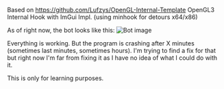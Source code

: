 Based on https://github.com/Lufzys/OpenGL-Internal-Template
OpenGL3 Internal Hook with ImGui Impl. (using minhook for detours x64/x86)

As of right now, the bot looks like this:
![Bot image](https://prnt.sc/6qN0McQDF639)

Everything is working. But the program is crashing after X minutes (sometimes last minutes, sometimes hours).
I'm trying to find a fix for that but right now I'm far from fixing it as I have no idea of what I could do with it.

This is only for learning purposes.
